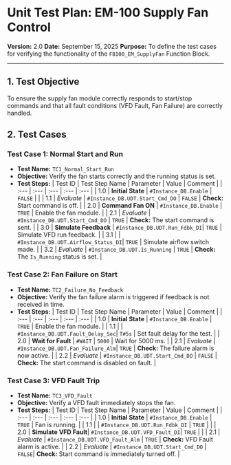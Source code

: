 # Unit Test Plan: EM-100 Supply Fan Control

**Version:** 2.0
**Date:** September 15, 2025
**Purpose:** To define the test cases for verifying the functionality of the `FB100_EM_SupplyFan` Function Block.

---

## 1. Test Objective

To ensure the supply fan module correctly responds to start/stop commands and that all fault conditions (VFD Fault, Fan Failure) are correctly handled.

## 2. Test Cases

### Test Case 1: Normal Start and Run

*   **Test Name:** `TC1_Normal_Start_Run`
*   **Objective:** Verify the fan starts correctly and the running status is set.
*   **Test Steps:**
| Test ID | Test Step Name | Parameter | Value | Comment |
| :--- | :--- | :--- | :--- | :--- |
| 1.0 | **Initial State** | `#Instance_DB.Enable` | `FALSE` | |
| 1.1 | *Evaluate* | `#Instance_DB.UDT.Start_Cmd_DO` | `FALSE` | **Check:** Start command is off. |
| 2.0 | **Command Fan ON** | `#Instance_DB.Enable` | `TRUE` | Enable the fan module. |
| 2.1 | *Evaluate* | `#Instance_DB.UDT.Start_Cmd_DO` | `TRUE` | **Check:** The start command is sent. |
| 3.0 | **Simulate Feedback** | `#Instance_DB.UDT.Run_Fdbk_DI`| `TRUE` | Simulate VFD run feedback. |
| 3.1 | | `#Instance_DB.UDT.Airflow_Status_DI`| `TRUE` | Simulate airflow switch made. |
| 3.2 | *Evaluate* | `#Instance_DB.UDT.Is_Running` | `TRUE` | **Check:** The `Is_Running` status is set. |

### Test Case 2: Fan Failure on Start

*   **Test Name:** `TC2_Failure_No_Feedback`
*   **Objective:** Verify the fan failure alarm is triggered if feedback is not received in time.
*   **Test Steps:**
| Test ID | Test Step Name | Parameter | Value | Comment |
| :--- | :--- | :--- | :--- | :--- |
| 1.0 | **Initial State** | `#Instance_DB.Enable` | `TRUE` | Enable the fan module. |
| 1.1 | | `#Instance_DB.UDT.Fault_Delay_Sec`| `T#5s` | Set fault delay for the test. |
| 2.0 | **Wait for Fault** | `#WAIT` | `5000` | Wait for 5000 ms. |
| 2.1 | *Evaluate* | `#Instance_DB.UDT.Fan_Failure_Alm`| `TRUE` | **Check:** The failure alarm is now active. |
| 2.2 | *Evaluate* | `#Instance_DB.UDT.Start_Cmd_DO` | `FALSE` | **Check:** The start command is disabled on fault. |

### Test Case 3: VFD Fault Trip

*   **Test Name:** `TC3_VFD_Fault`
*   **Objective:** Verify a VFD fault immediately stops the fan.
*   **Test Steps:**
| Test ID | Test Step Name | Parameter | Value | Comment |
| :--- | :--- | :--- | :--- | :--- |
| 1.0 | **Initial State** | `#Instance_DB.Enable` | `TRUE` | Fan is running. |
| 1.1 | | `#Instance_DB.UDT.Run_Fdbk_DI` | `TRUE` | |
| 2.0 | **Simulate VFD Fault**| `#Instance_DB.UDT.VFD_Fault_DI`| `TRUE` | |
| 2.1 | *Evaluate* | `#Instance_DB.UDT.VFD_Fault_Alm` | `TRUE` | **Check:** VFD Fault alarm is active. |
| 2.2 | *Evaluate* | `#Instance_DB.UDT.Start_Cmd_DO` | `FALSE`| **Check:** Start command is immediately turned off. |
